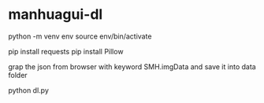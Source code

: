 # manhuagui-dl

python -m venv env
source env/bin/activate

pip install requests
pip install Pillow

grap the json from browser with keyword SMH.imgData and save it into data folder

python dl.py

